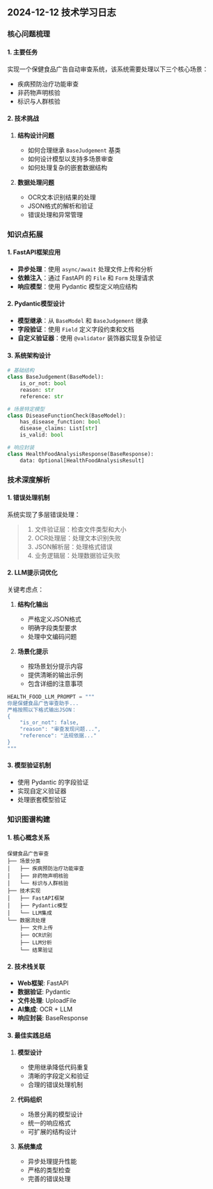 ## 2024-12-12 技术学习日志

### 核心问题梳理

#### 1. 主要任务
实现一个保健食品广告自动审查系统，该系统需要处理以下三个核心场景：
- 疾病预防治疗功能审查
- 非药物声明核验
- 标识与人群核验

#### 2. 技术挑战
1. **结构设计问题**
   - 如何合理继承 `BaseJudgement` 基类
   - 如何设计模型以支持多场景审查
   - 如何处理复杂的嵌套数据结构

2. **数据处理问题**
   - OCR文本识别结果的处理
   - JSON格式的解析和验证
   - 错误处理和异常管理

### 知识点拓展

#### 1. FastAPI框架应用
- **异步处理**：使用 `async/await` 处理文件上传和分析
- **依赖注入**：通过 FastAPI 的 `File` 和 `Form` 处理请求
- **响应模型**：使用 Pydantic 模型定义响应结构

#### 2. Pydantic模型设计
- **模型继承**：从 `BaseModel` 和 `BaseJudgement` 继承
- **字段验证**：使用 `Field` 定义字段约束和文档
- **自定义验证器**：使用 `@validator` 装饰器实现复杂验证

#### 3. 系统架构设计
```python
# 基础结构
class BaseJudgement(BaseModel):
    is_or_not: bool
    reason: str
    reference: str

# 场景特定模型
class DiseaseFunctionCheck(BaseModel):
    has_disease_function: bool
    disease_claims: List[str]
    is_valid: bool

# 响应封装
class HealthFoodAnalysisResponse(BaseResponse):
    data: Optional[HealthFoodAnalysisResult]
```

### 技术深度解析

#### 1. 错误处理机制
系统实现了多层错误处理：
> 1. 文件验证层：检查文件类型和大小
> 2. OCR处理层：处理文本识别失败
> 3. JSON解析层：处理格式错误
> 4. 业务逻辑层：处理数据验证失败

#### 2. LLM提示词优化
关键考虑点：
1. **结构化输出**
   - 严格定义JSON格式
   - 明确字段类型要求
   - 处理中文编码问题

2. **场景化提示**
   - 按场景划分提示内容
   - 提供清晰的输出示例
   - 包含详细的注意事项

```python
HEALTH_FOOD_LLM_PROMPT = """
你是保健食品广告审查助手...
严格按照以下格式输出JSON：
{
    "is_or_not": false,
    "reason": "审查发现问题...",
    "reference": "法规依据..."
}
"""
```

#### 3. 模型验证机制
- 使用 Pydantic 的字段验证
- 实现自定义验证器
- 处理嵌套模型验证

### 知识图谱构建

#### 1. 核心概念关系
```
保健食品广告审查
├── 场景分类
│   ├── 疾病预防治疗功能审查
│   ├── 非药物声明核验
│   └── 标识与人群核验
├── 技术实现
│   ├── FastAPI框架
│   ├── Pydantic模型
│   └── LLM集成
└── 数据流处理
    ├── 文件上传
    ├── OCR识别
    ├── LLM分析
    └── 结果验证
```

#### 2. 技术栈关联
- **Web框架**: FastAPI
- **数据验证**: Pydantic
- **文件处理**: UploadFile
- **AI集成**: OCR + LLM
- **响应封装**: BaseResponse

#### 3. 最佳实践总结
1. **模型设计**
   - 使用继承降低代码重复
   - 清晰的字段定义和验证
   - 合理的错误处理机制

2. **代码组织**
   - 场景分离的模型设计
   - 统一的响应格式
   - 可扩展的结构设计

3. **系统集成**
   - 异步处理提升性能
   - 严格的类型检查
   - 完善的错误处理